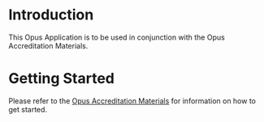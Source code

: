 # Introduction 
This Opus Application is to be used in conjunction with the Opus Accreditation Materials.

# Getting Started
Please refer to the [Opus Accreditation Materials](https://intenda.atlassian.net/wiki/spaces/IDEVX/pages/458424590/Training) for information on how to get started.